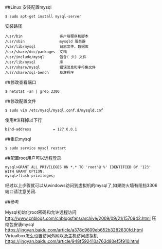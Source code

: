 ##Linux 安装配置mysql  

```
$ sudo apt-get install mysql-server
``` 
安装路径   
```
/usr/bin                 客户端程序和脚本
/usr/sbin                mysqld 服务器    
/var/lib/mysql           日志文件，数据库    
/usr/share/doc/packages  文档    
/usr/include/mysql       包含( 头) 文件    
/usr/lib/mysql           库    
/usr/share/mysql         错误消息和字符集文件    
/usr/share/sql-bench     基准程序   
```
##修改查看端口

```
$ netstat -an | grep 3306
```

##修改配置文件

```
$ sudo vim /etc/mysql/mysql.conf.d/mysqld.cnf
```
使用#注释掉以下行
```
bind-address          = 127.0.0.1
```

##重启mysql

```
$ sudo service mysql restart
```
##配置root用户可以远程登录

```mysql
mysql>GRANT ALL PRIVILEGES ON *.* TO 'root'@'%' IDENTIFIED BY '123' WITH GRANT OPTION;
mysql>flush privileges;
```

经过以上步骤就可以从windows访问到虚拟机的mysql了,如果防火墙有阻挡3306端口请注意关闭.

##参考  

Mysql初始化root密码和允许远程访问 http://www.cnblogs.com/cnblogsfans/archive/2009/09/21/1570942.html 
压缩包安装mysql https://jingyan.baidu.com/article/a378c9609eb652b3282830fd.html   
Virtualbox怎么设置访问外网以及主机访问虚拟机 https://jingyan.baidu.com/article/948f592410a763d80ef5f910.html 


